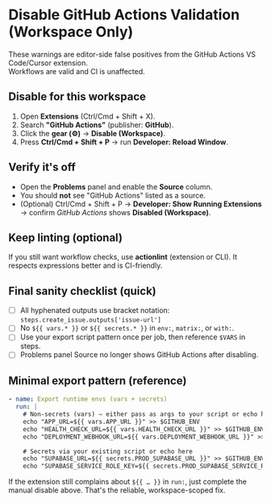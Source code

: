 # Disable GitHub Actions Validation (Workspace Only)

These warnings are editor-side false positives from the GitHub Actions VS Code/Cursor extension.  
Workflows are valid and CI is unaffected.

## Disable for this workspace

1. Open **Extensions** (Ctrl/Cmd + Shift + X).
2. Search **"GitHub Actions"** (publisher: **GitHub**).
3. Click the **gear (⚙️)** → **Disable (Workspace)**.
4. Press **Ctrl/Cmd + Shift + P** → run **Developer: Reload Window**.

## Verify it's off

- Open the **Problems** panel and enable the **Source** column.
- You should **not** see "GitHub Actions" listed as a source.
- (Optional) Ctrl/Cmd + Shift + P → **Developer: Show Running Extensions** → confirm *GitHub Actions* shows **Disabled (Workspace)**.

## Keep linting (optional)

If you still want workflow checks, use **actionlint** (extension or CLI). It respects expressions better and is CI-friendly.

## Final sanity checklist (quick)

- [ ] All hyphenated outputs use bracket notation: `steps.create_issue.outputs['issue-url']`
- [ ] No `${{ vars.* }}` or `${{ secrets.* }}` in `env:`, `matrix:`, or `with:`.
- [ ] Use your export script pattern once per job, then reference `$VARS` in steps.
- [ ] Problems panel Source no longer shows GitHub Actions after disabling.

## Minimal export pattern (reference)

```yaml
- name: Export runtime envs (vars + secrets)
  run: |
    # Non-secrets (vars) — either pass as args to your script or echo here
    echo "APP_URL=${{ vars.APP_URL }}" >> $GITHUB_ENV
    echo "HEALTH_CHECK_URL=${{ vars.HEALTH_CHECK_URL }}" >> $GITHUB_ENV
    echo "DEPLOYMENT_WEBHOOK_URL=${{ vars.DEPLOYMENT_WEBHOOK_URL }}" >> $GITHUB_ENV

    # Secrets via your existing script or echo here
    echo "SUPABASE_URL=${{ secrets.PROD_SUPABASE_URL }}" >> $GITHUB_ENV
    echo "SUPABASE_SERVICE_ROLE_KEY=${{ secrets.PROD_SUPABASE_SERVICE_ROLE_KEY }}" >> $GITHUB_ENV
```

If the extension still complains about `${{ … }}` in `run:`, just complete the manual disable above. That's the reliable, workspace-scoped fix.
